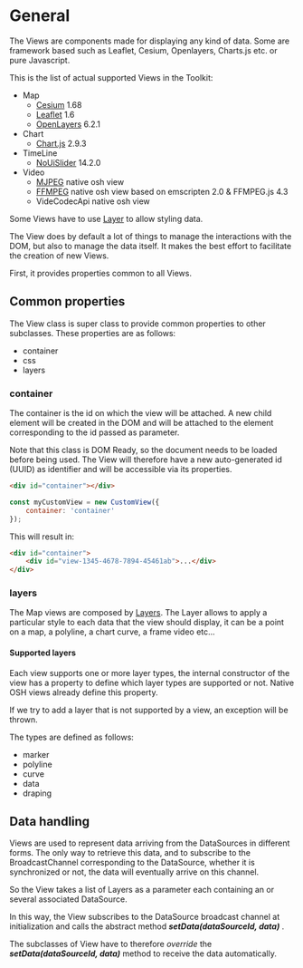 # General

The Views are components made for displaying any kind of data. Some are framework based such as Leaflet, Cesium, Openlayers, Charts.js etc.
or pure Javascript.

This is the list of actual supported Views in the Toolkit:
- Map
    - [Cesium](./map/cesium) 1.68 
    - [Leaflet](map/leafletcomp)  1.6
    - [OpenLayers](./map/ol)  6.2.1
- Chart
    - [Chart.js](./chart)   2.9.3
- TimeLine
    - [NoUiSlider](./ext/rangeslider)  14.2.0
- Video
    - [MJPEG](./video/mjpeg)  native osh view
    - [FFMPEG](./video/ffmpeg) native osh view based on emscripten 2.0 & FFMPEG.js 4.3
    - VideCodecApi native osh view

<DocumentationLoad path="/guide/api/View.html"/>

Some Views have to use [Layer](./layers/layer) to allow styling data.

The View does by default a lot of things to manage the interactions with the DOM, but also to manage the data itself.
It makes the best effort to facilitate the creation of new Views.

First, it provides properties common to all Views.

## Common properties

The View class is super class to provide common properties to other subclasses.
These properties are as follows:
- container
- css
- layers

### container

The container is the id on which the view will be attached. A new child element will be created in the DOM and will 
be attached to the element corresponding to the id passed as parameter.

Note that this class is DOM Ready, so the document needs to be loaded before being used. 
The View will therefore have a new auto-generated id (UUID) as identifier and will be accessible via its properties.

```html
<div id="container"></div>
```

```js
const myCustomView = new CustomView({
    container: 'container'
});
```

This will result in:

```html
<div id="container">
    <div id="view-1345-4678-7894-45461ab">...</div>
</div>
```

### layers

The Map views are composed by [Layers](./layers/general.md). The Layer allows to apply a particular style to each 
data that the view should display, it can be a point on a map, a polyline, a chart curve, a frame video etc...

#### Supported layers

Each view supports one or more layer types, the internal constructor of the view has a property to define which layer
types are supported or not. Native OSH views already define this property.

If we try to add a layer that is not supported by a view, an exception will be thrown.

The types are defined as follows:
- marker
- polyline
- curve
- data
- draping

## Data handling

Views are used to represent data arriving from the DataSources in different forms. The only way to retrieve this data,
 and to subscribe to the BroadcastChannel corresponding to the DataSource, whether it is synchronized or not, the data will eventually arrive on this channel.

So the View takes a list of Layers as a parameter each containing an or several associated DataSource.

In this way, the View subscribes to the DataSource broadcast channel at initialization and calls the abstract
 method ***setData(dataSourceId, data)*** .

The subclasses of View have to therefore *override* the ***setData(dataSourceId, data)*** method to receive
 the data automatically.



